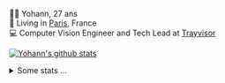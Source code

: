 <p>
  👨🏻 <bold>Yohann</bold>, 27 ans<br/>
  💼 Living in <a href="https://www.google.com/maps?q=paris">Paris</a>, France<br/>
  💻 Computer Vision Engineer and Tech Lead at <a href="https://trayvisor.com/">Trayvisor</a><br/>
</p>

<a href="https://github.com/anuraghazra/github-readme-stats"><img align="center" src="https://github-readme-stats-go94hl40s-yohann84l.vercel.app//api?username=yohann84L&show_icons=true&include_all_commits=true" alt="Yohann's github stats" /> </a>


<details>
  <summary>Some stats ...</summary><br/>
  

<!--START_SECTION:waka-->
![Code Time](http://img.shields.io/badge/Code%20Time-319%20hrs%2028%20mins-blue)

![Profile Views](http://img.shields.io/badge/Profile%20Views-0-blue)

**🐱 My GitHub Data** 

> 🏆 1,608 Contributions in the Year 2022
 > 
> 📦 440.5 kB Used in GitHub's Storage 
 > 
> 🚫 Not Opted to Hire
 > 
> 📜 24 Public Repositories 
 > 
> 🔑 21 Private Repositories  
 > 
**I'm an Early 🐤** 

```text
🌞 Morning    298 commits    ████████░░░░░░░░░░░░░░░░░   33.86% 
🌆 Daytime    485 commits    █████████████░░░░░░░░░░░░   55.11% 
🌃 Evening    95 commits     ██░░░░░░░░░░░░░░░░░░░░░░░   10.8% 
🌙 Night      2 commits      ░░░░░░░░░░░░░░░░░░░░░░░░░   0.23%

```
📅 **I'm Most Productive on Tuesday** 

```text
Monday       129 commits    ███░░░░░░░░░░░░░░░░░░░░░░   14.66% 
Tuesday      197 commits    █████░░░░░░░░░░░░░░░░░░░░   22.39% 
Wednesday    180 commits    █████░░░░░░░░░░░░░░░░░░░░   20.45% 
Thursday     170 commits    ████░░░░░░░░░░░░░░░░░░░░░   19.32% 
Friday       191 commits    █████░░░░░░░░░░░░░░░░░░░░   21.7% 
Saturday     13 commits     ░░░░░░░░░░░░░░░░░░░░░░░░░   1.48% 
Sunday       0 commits      ░░░░░░░░░░░░░░░░░░░░░░░░░   0.0%

```


📊 **This Week I Spent My Time On** 

```text
⌚︎ Time Zone: Europe/Paris

💬 Programming Languages: 
Python                   5 hrs 29 mins       ███████████░░░░░░░░░░░░░░   45.97% 
JavaScript               4 hrs 52 mins       ██████████░░░░░░░░░░░░░░░   40.79% 
HTTP Request             1 hr 10 mins        ██░░░░░░░░░░░░░░░░░░░░░░░   9.87% 
YAML                     17 mins             ░░░░░░░░░░░░░░░░░░░░░░░░░   2.45% 
SQL                      2 mins              ░░░░░░░░░░░░░░░░░░░░░░░░░   0.4%

🔥 Editors: 
PyCharm                  6 hrs 54 mins       ██████████████░░░░░░░░░░░   57.87% 
WebStorm                 4 hrs 55 mins       ██████████░░░░░░░░░░░░░░░   41.32% 
VS Code                  5 mins              ░░░░░░░░░░░░░░░░░░░░░░░░░   0.81%

💻 Operating System: 
Mac                      11 hrs 56 mins      █████████████████████████   100.0%

```

**I Mostly Code in Python** 

```text
Python                   18 repos            ██████████████░░░░░░░░░░░   56.25% 
Java                     6 repos             ████░░░░░░░░░░░░░░░░░░░░░   18.75% 
JavaScript               2 repos             █░░░░░░░░░░░░░░░░░░░░░░░░   6.25% 
R                        2 repos             █░░░░░░░░░░░░░░░░░░░░░░░░   6.25% 
HTML                     1 repo              ░░░░░░░░░░░░░░░░░░░░░░░░░   3.12%

```



 Last Updated on 22/12/2022 01:36:23 UTC
<!--END_SECTION:waka-->
